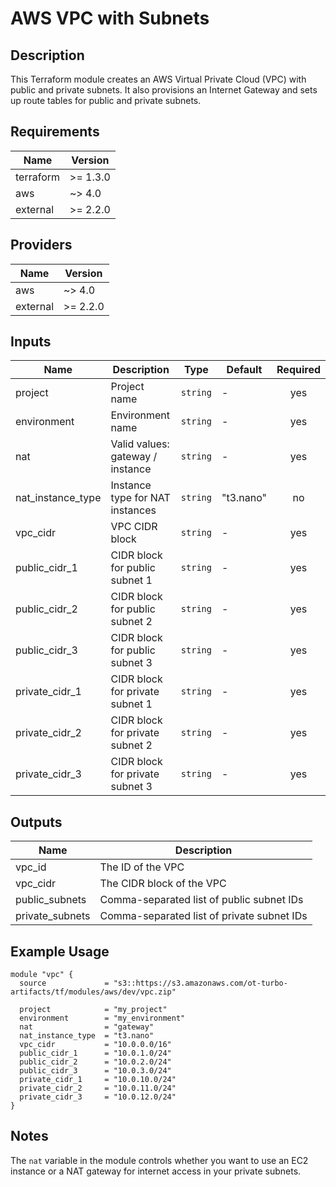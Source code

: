 # AWS VPC with Subnets

## Description

This Terraform module creates an AWS Virtual Private Cloud (VPC) with public and private subnets. It also provisions an Internet Gateway and sets up route tables for public and private subnets.

## Requirements

| Name | Version |
|------|---------|
| terraform | >= 1.3.0 |
| aws | ~> 4.0 |
| external | >= 2.2.0 |

## Providers

| Name | Version |
|------|---------|
| aws | ~> 4.0 |
| external | >= 2.2.0 |

## Inputs

| Name | Description | Type | Default | Required |
|------|-------------|------|---------|:--------:|
| project | Project name | `string` | - | yes |
| environment | Environment name | `string` | - | yes |
| nat | Valid values: gateway / instance | `string` | - | yes |
| nat_instance_type | Instance type for NAT instances | `string` | "t3.nano" | no |
| vpc_cidr | VPC CIDR block | `string` | - | yes |
| public_cidr_1 | CIDR block for public subnet 1 | `string` | - | yes |
| public_cidr_2 | CIDR block for public subnet 2 | `string` | - | yes |
| public_cidr_3 | CIDR block for public subnet 3 | `string` | - | yes |
| private_cidr_1 | CIDR block for private subnet 1 | `string` | - | yes |
| private_cidr_2 | CIDR block for private subnet 2 | `string` | - | yes |
| private_cidr_3 | CIDR block for private subnet 3 | `string` | - | yes |

## Outputs

| Name | Description |
|------|-------------|
| vpc_id | The ID of the VPC |
| vpc_cidr | The CIDR block of the VPC |
| public_subnets | Comma-separated list of public subnet IDs |
| private_subnets | Comma-separated list of private subnet IDs |

## Example Usage

```hcl
module "vpc" {
  source             = "s3::https://s3.amazonaws.com/ot-turbo-artifacts/tf/modules/aws/dev/vpc.zip"

  project            = "my_project"
  environment        = "my_environment"
  nat                = "gateway"
  nat_instance_type  = "t3.nano"
  vpc_cidr           = "10.0.0.0/16"
  public_cidr_1      = "10.0.1.0/24"
  public_cidr_2      = "10.0.2.0/24"
  public_cidr_3      = "10.0.3.0/24"
  private_cidr_1     = "10.0.10.0/24"
  private_cidr_2     = "10.0.11.0/24"
  private_cidr_3     = "10.0.12.0/24"
}
```

## Notes

The `nat` variable in the module controls whether you want to use an EC2 instance or a NAT gateway for internet access in your private subnets.
